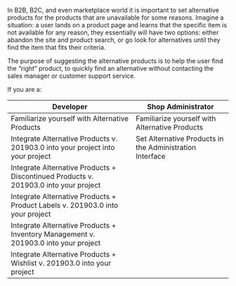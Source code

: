 In B2B, B2C, and even marketplace world it is important to set alternative products for the products that are unavailable for some reasons. Imagine a situation: a user lands on a product page and learns that the specific item is not available for any reason, they essentially will have two options: either abandon the site and product search, or go look for alternatives until they find the item that fits their criteria.

The purpose of suggesting the alternative products is to help the user find the “right” product, to quickly find an alternative without contacting the sales manager or customer support service.

If you are a:

| Developer|Shop Administrator|
| --- | --- | 
|Familiarize yourself with Alternative Products |Familiarize yourself with Alternative Products|
|Integrate Alternative Products v. 201903.0 into your project into your project | Set Alternative Products in the Administration Interface |
| Integrate Alternative Products + Discontinued Products v. 201903.0 into your project |
|Integrate Alternative Products + Product Labels v. 201903.0 into your project |
|Integrate Alternative Products + Inventory Management v. 201903.0 into your project |
| Integrate Alternative Products + Wishlist v. 201903.0 into your project |